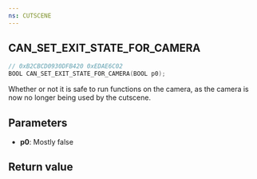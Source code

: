 ```yaml
---
ns: CUTSCENE
---
```

## CAN_SET_EXIT_STATE_FOR_CAMERA

```c
// 0xB2CBCD0930DFB420 0xEDAE6C02
BOOL CAN_SET_EXIT_STATE_FOR_CAMERA(BOOL p0);
```

Whether or not it is safe to run functions on the camera,
as the camera is now no longer being used by the cutscene.

## Parameters
* **p0**: Mostly false

## Return value
